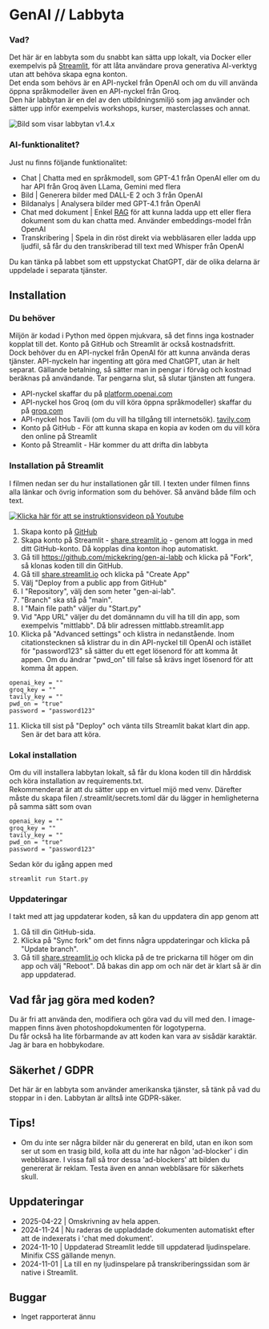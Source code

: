 # GenAI // Labbyta

### Vad?
Det här är en labbyta som du snabbt kan sätta upp lokalt, via Docker eller exempelvis på [Streamlit](https://streamlit.io/), för att låta användare prova generativa AI-verktyg utan att behöva skapa egna konton.  
Det enda som behövs är en API-nyckel från OpenAI och om du vill använda öppna språkmodeller även en API-nyckel från Groq.  
Den här labbytan är en del av den utbildningsmiljö som jag använder och sätter upp inför exempelvis 
workshops, kurser, masterclasses och annat.

![Bild som visar labbytan v1.4.x](https://github.com/user-attachments/assets/a2748014-5d78-47a1-b6b5-469b4787ab66)

### AI-funktionalitet?
Just nu finns följande funktionalitet:
- Chat | Chatta med en språkmodell, som GPT-4.1 från OpenAI eller om du har API från Groq även LLama, Gemini med flera
- Bild | Generera bilder med DALL-E 2 och 3 från OpenAI
- Bildanalys | Analysera bilder med GPT-4.1 från OpenAI
- Chat med dokument | Enkel [RAG](https://en.wikipedia.org/wiki/Retrieval-augmented_generation) för att kunna ladda upp ett eller flera dokument som du kan chatta med. Använder embeddings-model från OpenAI
- Transkribering | Spela in din röst direkt via webbläsaren eller ladda upp ljudfil, så får du den transkriberad till text med Whisper från OpenAI

Du kan tänka på labbet som ett uppstyckat ChatGPT, där de olika delarna är uppdelade i separata tjänster.

## Installation

### Du behöver
Miljön är kodad i Python med öppen mjukvara, så det finns inga kostnader kopplat till det. Konto på GitHub och Streamlit är också kostnadsfritt.  
Dock behöver du en API-nyckel från OpenAI för att kunna använda deras tjänster. API-nyckeln har 
ingenting att göra med ChatGPT, utan är helt separat. Gällande betalning, så sätter man in pengar 
i förväg och kostnad beräknas på användande. Tar pengarna slut, så slutar tjänsten att fungera.  

- API-nyckel skaffar du på [platform.openai.com](https://platform.openai.com/)
- API-nyckel hos Groq (om du vill köra öppna språkmodeller) skaffar du på [groq.com](https:/groq.com/)
- API-nyckel hos Tavili (om du vill ha tillgång till internetsök). [tavily.com](https://tavily.com/)
- Konto på  GitHub - För att kunna skapa en kopia av koden om du vill köra den online på Streamlit
- Konto på Streamlit  - Här kommer du att drifta din labbyta

### Installation på Streamlit
I filmen nedan ser du hur installationen går till. I texten under filmen finns alla länkar och övrig information som du behöver. Så använd både film och text.

[![Klicka här för att se instruktionsvideon på Youtube](images/youtube.jpg)](https://youtu.be/ETlXWefccUw)

1. Skapa konto på [GitHub](https://github.com/)
2. Skapa konto på Streamlit - [share.streamlit.io](https://share.streamlit.io/) - genom att logga in med ditt GitHub-konto. Då kopplas dina konton ihop automatiskt.
3. Gå till https://github.com/mickekring/gen-ai-labb och klicka på "Fork", så klonas koden till din GitHub.
4. Gå till [share.streamlit.io](https://share.streamlit.io/) och klicka på "Create App"
5. Välj "Deploy from a public app from GitHub"
6. I "Repository", välj den som heter "gen-ai-lab".
7. "Branch" ska stå på "main".
8. I "Main file path" väljer du "Start.py"
9. Vid "App URL" väljer du det domännamn du vill ha till din app, som exempelvis "mittlabb". Då blir adressen mittlabb.streamlit.app 
10. Klicka på "Advanced settings" och klistra in nedanstående. Inom citationstecknen så klistrar du in din API-nyckel till OpenAI och istället för "password123" så sätter du ett eget lösenord för att komma åt appen. Om du ändrar "pwd_on" till false så krävs inget lösenord för att komma åt appen.
```
openai_key = ""
groq_key = ""
tavily_key = ""  
pwd_on = "true"  
password = "password123"  
```
11. Klicka till sist på "Deploy" och vänta tills Streamlit bakat klart din app. Sen är det bara att köra.

### Lokal installation
Om du vill installera labbytan lokalt, så får du klona koden till din hårddisk och köra installation av requirements.txt.  
Rekommenderat är att du sätter upp en virtuel mijö med venv. 
Därefter måste du skapa filen /.streamlit/secrets.toml där du lägger in hemligheterna på samma sätt som ovan 
```
openai_key = ""
groq_key = ""
tavily_key = ""  
pwd_on = "true"  
password = "password123"  
```

Sedan kör du igång appen med
```
streamlit run Start.py
```

### Uppdateringar
I takt med att jag uppdaterar koden, så kan du uppdatera din app genom att
1. Gå till din GitHub-sida.
2. Klicka på "Sync fork" om det finns några uppdateringar och klicka på "Update branch".
3. Gå till [share.streamlit.io](https://share.streamlit.io/) och klicka på de tre prickarna till höger om din app och välj "Reboot". Då bakas din app om och när det är klart så är din app uppdaterad.

## Vad får jag göra med koden?
Du är fri att använda den, modifiera och göra vad du vill med den. I image-mappen finns även photoshopdokumenten för logotyperna.  
Du får också ha lite förbarmande av att koden kan vara av sisådär karaktär. Jag är bara en hobbykodare. 

## Säkerhet / GDPR
Det här är en labbyta som använder amerikanska tjänster, så tänk på vad du stoppar in i den. Labbytan är alltså inte GDPR-säker.

## Tips!
- Om du inte ser några bilder när du genererat en bild, utan en ikon som ser ut som en trasig bild, kolla att du inte har någon 'ad-blocker' i din webbläsare.
  I vissa fall så tror dessa 'ad-blockers' att bilden du genererat är reklam. Testa även en annan webbläsare för säkerhets skull.

## Uppdateringar
- 2025-04-22 | Omskrivning av hela appen. 
- 2024-11-24 | Nu raderas de uppladdade dokumenten automatiskt efter att de indexerats i 'chat med dokument'.
- 2024-11-10 | Uppdaterad Streamlit ledde till uppdaterad ljudinspelare. Minifix CSS gällande menyn.
- 2024-11-01 | La till en ny ljudinspelare på transkriberingssidan som är native i Streamlit.

## Buggar
- Inget rapporterat ännu

